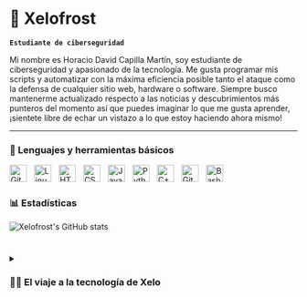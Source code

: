 # 🦝 Xelofrost 

**`Estudiante de ciberseguridad`**

Mi nombre es Horacio David Capilla Martín, soy estudiante de ciberseguridad y apasionado de la tecnología. Me gusta programar mis scripts y automatizar con la máxima eficiencia posible tanto el ataque como la defensa de cualquier sitio web, hardware o software. Siempre busco mantenerme actualizado respecto a las noticias y descubrimientos más punteros del momento así que puedes imaginar lo que me gusta aprender, ¡sientete libre de echar un vistazo a lo que estoy haciendo ahora mismo!


---
### 🧰 Lenguajes y herramientas básicos
<img align="left" alt="Git" width="30px" style="padding-right:10px;" src="https://cdn.jsdelivr.net/gh/devicons/devicon/icons/git/git-original.svg" />
<img align="left" alt="Linux" width="30px" style="padding-right:10px;" src="https://cdn.jsdelivr.net/gh/devicons/devicon/icons/linux/linux-original.svg" />
<img align="left" alt="HTML" width="30px" style="padding-right:10px;" src="https://cdn.jsdelivr.net/gh/devicons/devicon/icons/html5/html5-plain.svg" />
<img align="left" alt="CSS" width="30px" style="padding-right:10px;" src="https://cdn.jsdelivr.net/gh/devicons/devicon/icons/css3/css3-plain.svg" />
<img align="left" alt="JavaScript" width="30px" style="padding-right:10px;" src="https://cdn.jsdelivr.net/gh/devicons/devicon/icons/javascript/javascript-plain.svg" />
<img align="left" alt="Python" width="30px" style="padding-right:10px;" src="https://cdn.jsdelivr.net/gh/devicons/devicon/icons/python/python-plain.svg" />
<img align="left" alt="C++" width="30px" style="padding-right:10px;" src="https://cdn.jsdelivr.net/gh/devicons/devicon/icons/cplusplus/cplusplus-line.svg" />
<img align="left" alt="GitHub" width="30px" style="padding-right:10px;" src="https://cdn.jsdelivr.net/gh/devicons/devicon/icons/github/github-original.svg" />
<img align="left" alt="Bash" width="30px" style="padding-right:10px;" src="https://cdn.jsdelivr.net/gh/devicons/devicon/icons/bash/bash-original.svg" />
<br />

#
### 📊 Estadísticas

![Xelofrost's GitHub stats](https://github-readme-stats.vercel.app/api?username=xelofrost&show_icons=true&theme=gruvbox)

#
<details>
 <summary><h3>👨‍💻 El viaje a la tecnología de Xelo</h3></summary>
   A lo largo de mi formación he estudiado administración de sistemas informáticos, robótica y automatización industrial, así que finalmente estoy poniendole la guinda al pastel estudiando mi verdadera pasión, la ciberseguridad. Me encanta investigar nuevos programas para ciberseguridad, tanto pentesting como bastionado, todas las herramientas tienen algo a lo que se puede sacar utilidad. Me di cuenta que la ciberseguridad me encantaría allá por 2019/2020 cuando estudiaba ASIR, me encantaba trastear con todo lo que podía y me fascinaba encontrar fallos en las redes que estudiábamos, no obstante, opté por seguir expandiendo mi conocimiento sobre la tecnología estudiando ARI, lo que me enseñó a mantenerme siempre a la última de lo que ocurría a mi alrededor y a que este siempre sería un mundo de exploración y cambio, lo que hizo que me enamorara aún más. Finalmente, llegó la última parte del prólogo de mi viaje y es la culminación de mis estudios con una especialización en ciberseguridad donde me esfuerzo cada día por seguir aprendiendo y expandienndo mi conocimiento sobre el mundo que me rodea, sin embargo soy consciente de que esto es solo el inicio del verdadero viaje y estaré encantado de ver qué me depara el destino.
